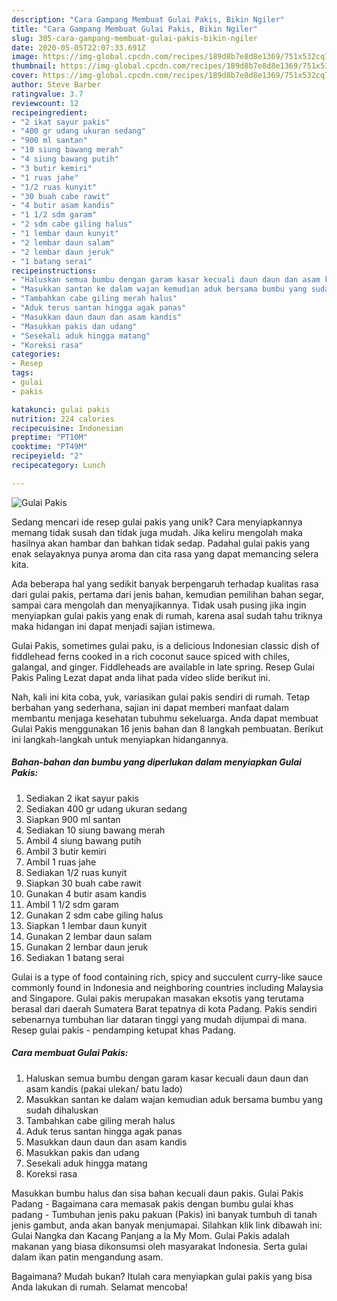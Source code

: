 ```yaml
---
description: "Cara Gampang Membuat Gulai Pakis, Bikin Ngiler"
title: "Cara Gampang Membuat Gulai Pakis, Bikin Ngiler"
slug: 305-cara-gampang-membuat-gulai-pakis-bikin-ngiler
date: 2020-05-05T22:07:33.691Z
image: https://img-global.cpcdn.com/recipes/189d8b7e8d8e1369/751x532cq70/gulai-pakis-foto-resep-utama.jpg
thumbnail: https://img-global.cpcdn.com/recipes/189d8b7e8d8e1369/751x532cq70/gulai-pakis-foto-resep-utama.jpg
cover: https://img-global.cpcdn.com/recipes/189d8b7e8d8e1369/751x532cq70/gulai-pakis-foto-resep-utama.jpg
author: Steve Barber
ratingvalue: 3.7
reviewcount: 12
recipeingredient:
- "2 ikat sayur pakis"
- "400 gr udang ukuran sedang"
- "900 ml santan"
- "10 siung bawang merah"
- "4 siung bawang putih"
- "3 butir kemiri"
- "1 ruas jahe"
- "1/2 ruas kunyit"
- "30 buah cabe rawit"
- "4 butir asam kandis"
- "1 1/2 sdm garam"
- "2 sdm cabe giling halus"
- "1 lembar daun kunyit"
- "2 lembar daun salam"
- "2 lembar daun jeruk"
- "1 batang serai"
recipeinstructions:
- "Haluskan semua bumbu dengan garam kasar kecuali daun daun dan asam kandis (pakai ulekan/ batu lado)"
- "Masukkan santan ke dalam wajan kemudian aduk bersama bumbu yang sudah dihaluskan"
- "Tambahkan cabe giling merah halus"
- "Aduk terus santan hingga agak panas"
- "Masukkan daun daun dan asam kandis"
- "Masukkan pakis dan udang"
- "Sesekali aduk hingga matang"
- "Koreksi rasa"
categories:
- Resep
tags:
- gulai
- pakis

katakunci: gulai pakis 
nutrition: 224 calories
recipecuisine: Indonesian
preptime: "PT10M"
cooktime: "PT49M"
recipeyield: "2"
recipecategory: Lunch

---
```



![Gulai Pakis](https://img-global.cpcdn.com/recipes/189d8b7e8d8e1369/751x532cq70/gulai-pakis-foto-resep-utama.jpg)

Sedang mencari ide resep gulai pakis yang unik? Cara menyiapkannya memang tidak susah dan tidak juga mudah. Jika keliru mengolah maka hasilnya akan hambar dan bahkan tidak sedap. Padahal gulai pakis yang enak selayaknya punya aroma dan cita rasa yang dapat memancing selera kita.

Ada beberapa hal yang sedikit banyak berpengaruh terhadap kualitas rasa dari gulai pakis, pertama dari jenis bahan, kemudian pemilihan bahan segar, sampai cara mengolah dan menyajikannya. Tidak usah pusing jika ingin menyiapkan gulai pakis yang enak di rumah, karena asal sudah tahu triknya maka hidangan ini dapat menjadi sajian istimewa.

Gulai Pakis, sometimes gulai paku, is a delicious Indonesian classic dish of fiddlehead ferns cooked in a rich coconut sauce spiced with chiles, galangal, and ginger. Fiddleheads are available in late spring. Resep Gulai Pakis Paling Lezat dapat anda lihat pada video slide berikut ini.


Nah, kali ini kita coba, yuk, variasikan gulai pakis sendiri di rumah. Tetap berbahan yang sederhana, sajian ini dapat memberi manfaat dalam membantu menjaga kesehatan tubuhmu sekeluarga. Anda dapat membuat Gulai Pakis menggunakan 16 jenis bahan dan 8 langkah pembuatan. Berikut ini langkah-langkah untuk menyiapkan hidangannya.

<!--inarticleads1-->

##### Bahan-bahan dan bumbu yang diperlukan dalam menyiapkan Gulai Pakis:

1. Sediakan 2 ikat sayur pakis
1. Sediakan 400 gr udang ukuran sedang
1. Siapkan 900 ml santan
1. Sediakan 10 siung bawang merah
1. Ambil 4 siung bawang putih
1. Ambil 3 butir kemiri
1. Ambil 1 ruas jahe
1. Sediakan 1/2 ruas kunyit
1. Siapkan 30 buah cabe rawit
1. Gunakan 4 butir asam kandis
1. Ambil 1 1/2 sdm garam
1. Gunakan 2 sdm cabe giling halus
1. Siapkan 1 lembar daun kunyit
1. Gunakan 2 lembar daun salam
1. Gunakan 2 lembar daun jeruk
1. Sediakan 1 batang serai


Gulai is a type of food containing rich, spicy and succulent curry-like sauce commonly found in Indonesia and neighboring countries including Malaysia and Singapore. Gulai pakis merupakan masakan eksotis yang terutama berasal dari daerah Sumatera Barat tepatnya di kota Padang. Pakis sendiri sebenarnya tumbuhan liar dataran tinggi yang mudah dijumpai di mana. Resep gulai pakis - pendamping ketupat khas Padang. 

<!--inarticleads2-->

##### Cara membuat Gulai Pakis:

1. Haluskan semua bumbu dengan garam kasar kecuali daun daun dan asam kandis (pakai ulekan/ batu lado)
1. Masukkan santan ke dalam wajan kemudian aduk bersama bumbu yang sudah dihaluskan
1. Tambahkan cabe giling merah halus
1. Aduk terus santan hingga agak panas
1. Masukkan daun daun dan asam kandis
1. Masukkan pakis dan udang
1. Sesekali aduk hingga matang
1. Koreksi rasa


Masukkan bumbu halus dan sisa bahan kecuali daun pakis. Gulai Pakis Padang - Bagaimana cara memasak pakis dengan bumbu gulai khas padang - Tumbuhan jenis paku pakuan (Pakis) ini banyak tumbuh di tanah jenis gambut, anda akan banyak menjumapai. Silahkan klik link dibawah ini: Gulai Nangka dan Kacang Panjang a la My Mom. Gulai Pakis adalah makanan yang biasa dikonsumsi oleh masyarakat Indonesia. Serta gulai dalam ikan patin mengandung asam. 

Bagaimana? Mudah bukan? Itulah cara menyiapkan gulai pakis yang bisa Anda lakukan di rumah. Selamat mencoba!
